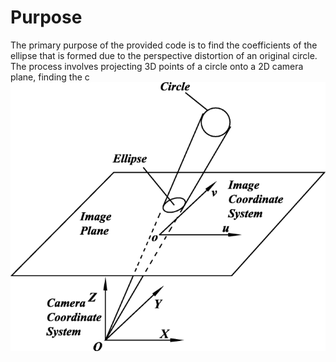 # Purpose 
The primary purpose of the provided code is to find the coefficients of the ellipse that is formed due to the perspective distortion of an original circle. The process involves projecting 3D points of a circle onto a 2D camera plane, finding the c
![Alt text](41476_2019_97_Fig3_HTML.png)

